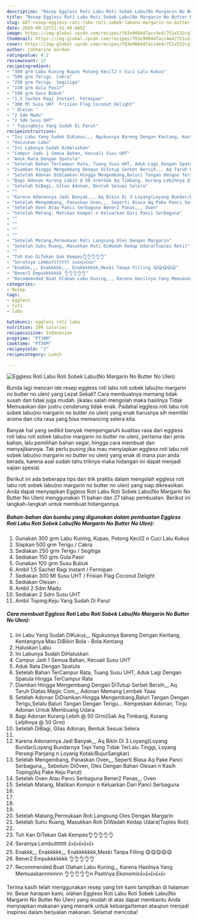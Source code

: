 ```yaml
---
description: "Resep Eggless Roti Labu Roti Sobek Labu(No Margarin No Butter No Ulen) | Langkah Membuat Eggless Roti Labu Roti Sobek Labu(No Margarin No Butter No Ulen) Yang Bikin Ngiler"
title: "Resep Eggless Roti Labu Roti Sobek Labu(No Margarin No Butter No Ulen) | Langkah Membuat Eggless Roti Labu Roti Sobek Labu(No Margarin No Butter No Ulen) Yang Bikin Ngiler"
slug: 887-resep-eggless-roti-labu-roti-sobek-labuno-margarin-no-butter-no-ulen-langkah-membuat-eggless-roti-labu-roti-sobek-labuno-margarin-no-butter-no-ulen-yang-bikin-ngiler
date: 2020-09-22T21:41:49.685Z
image: https://img-global.cpcdn.com/recipes/f83e908447acc4e4/751x532cq70/eggless-roti-labu-roti-sobek-labuno-margarin-no-butter-no-ulen-foto-resep-utama.jpg
thumbnail: https://img-global.cpcdn.com/recipes/f83e908447acc4e4/751x532cq70/eggless-roti-labu-roti-sobek-labuno-margarin-no-butter-no-ulen-foto-resep-utama.jpg
cover: https://img-global.cpcdn.com/recipes/f83e908447acc4e4/751x532cq70/eggless-roti-labu-roti-sobek-labuno-margarin-no-butter-no-ulen-foto-resep-utama.jpg
author: Catherine Gordon
ratingvalue: 4.2
reviewcount: 12
recipeingredient:
- "300 grm Labu Kuning Kupas Potong Kecil2 n Cuci Lalu Kukus"
- "500 grm Terigu  Cakra"
- "250 grm Terigu  Segitiga"
- "150 grm Gula Pasir"
- "100 grm Susu Bubuk"
- "1,5 Sachet Ragi Instant  Fermipan"
- "300 Ml Susu UHT  Frisian Flag Coconut Delight"
- " Olesan "
- "2 Sdm Madu"
- "2 Sdm Susu UHT"
- " TopingKeju Yang Sudah Di Parut"
recipeinstructions:
- "Ini Labu Yang Sudah DiKukus,,, Ngukusnya Bareng Dengan Kentang, Kentangnya Mau DiBikin Bola - Bola Kentang"
- "Haluskan Labu"
- "Ini Labunya Sudah DiHaluskan"
- "Campur Jadi 1 Semua Bahan, Kecuali Susu UHT"
- "Aduk Rata Dengan Spatula"
- "Setelah Bahan TerCampur Rata, Tuang Susu UHT, Aduk Lagi Dengan Spatula Hingga TerCampur Rata"
- "Diamkan Hingga Mengembang Dengan DiTutup Serbet Bersih,,, Aq Taruh Diatas Magic Com,,, Adonan Memang Lembek Yaaa"
- "Setelah Adonan DiDiamkan Hingga Mengembang,Baluri Tangan Dengan Terigu,Selalu Baluri Tangan Dengan Terigu... Kempeskan Adonan, Tinju Adonan Untuk Membuang Udara"
- "Bagi Adonan Kurang Lebih @ 50 Grm(Gak Aq Timbang, Kurang Lebihnya @ 50 Grm)"
- "Setelah DiBagi, Gilas Adonan, Bentuk Sesuai Selera"
- ""
- "Karena Adonannya Jadi Banyak,,, Aq Bikin Di 3 Loyang(Loyang Bundar/Loyang Bundarnya Tapi Yang Tidak TerLalu Tinggi, Loyang Persegi Panjang n Loyang Kotak/BujurSangkar)"
- "Setelah Mengembang, Panaskan Oven,,, Seperti Biasa Aq Pake Panci Serbaguna,,, Sebelum DiOven, Oles Dengan Bahan Olesan n Kasih Toping(Aq Pake Keju Parut)"
- "Setelah Oven Atau Panci Serbaguna Bener2 Panas,,, Oven"
- "Setelah Matang, Matikan Kompor n Keluarkan Dari Panci Serbaguna"
- ""
- ""
- ""
- ""
- "Setelah Matang,Permukaan Roti Langsung Oles Dengan Margarin"
- "Setelah Suhu Ruang, Masukkan Roti DiWadah Kedap Udara(Toples Roti)"
- ""
- "Tuh Kan DiTekan Gak Kempes👌👌👌👌👌"
- "Seratnya Lembuttttttt 👍👍👍👍👍"
- "Enakkk,,, Enakkkkk,,, Enakkkkkkk,Meski Tanpa Filling 😋😋😋😋😋"
- "Bener2 Empukkkkkkk 👌👌👌👌👌"
- "Recommended Buat Olahan Labu Kuning,,, Karena Hasilnya Yang Memuaskannnnnnn 👌👌👌👌👌n Pastinya Ekonomis👍👍👍👍👍"
categories:
- Resep
tags:
- eggless
- roti
- labu

katakunci: eggless roti labu 
nutrition: 299 calories
recipecuisine: Indonesian
preptime: "PT38M"
cooktime: "PT36M"
recipeyield: "2"
recipecategory: Lunch

---
```



![Eggless Roti Labu Roti Sobek Labu(No Margarin No Butter No Ulen)](https://img-global.cpcdn.com/recipes/f83e908447acc4e4/751x532cq70/eggless-roti-labu-roti-sobek-labuno-margarin-no-butter-no-ulen-foto-resep-utama.jpg)

Bunda lagi mencari ide resep eggless roti labu roti sobek labu(no margarin no butter no ulen) yang Lezat Sekali? Cara membuatnya memang tidak susah dan tidak juga mudah. jikalau salah mengolah maka hasilnya Tidak Memuaskan dan justru cenderung tidak enak. Padahal eggless roti labu roti sobek labu(no margarin no butter no ulen) yang enak harusnya sih memiliki aroma dan cita rasa yang bisa memancing selera kita.

Banyak hal yang sedikit banyak mempengaruhi kualitas rasa dari eggless roti labu roti sobek labu(no margarin no butter no ulen), pertama dari jenis bahan, lalu pemilihan bahan segar, hingga cara membuat dan menyajikannya. Tak perlu pusing jika mau menyiapkan eggless roti labu roti sobek labu(no margarin no butter no ulen) yang enak di mana pun anda berada, karena asal sudah tahu triknya maka hidangan ini dapat menjadi sajian spesial.




Berikut ini ada beberapa tips dan trik praktis dalam mengolah eggless roti labu roti sobek labu(no margarin no butter no ulen) yang siap dikreasikan. Anda dapat menyiapkan Eggless Roti Labu Roti Sobek Labu(No Margarin No Butter No Ulen) menggunakan 11 bahan dan 27 tahap pembuatan. Berikut ini langkah-langkah untuk membuat hidangannya.

<!--inarticleads1-->

##### Bahan-bahan dan bumbu yang digunakan dalam pembuatan Eggless Roti Labu Roti Sobek Labu(No Margarin No Butter No Ulen):

1. Gunakan 300 grm Labu Kuning, Kupas, Potong Kecil2 n Cuci Lalu Kukus
1. Siapkan 500 grm Terigu / Cakra
1. Sediakan 250 grm Terigu / Segitiga
1. Sediakan 150 grm Gula Pasir
1. Gunakan 100 grm Susu Bubuk
1. Ambil 1,5 Sachet Ragi Instant / Fermipan
1. Sediakan 300 Ml Susu UHT / Frisian Flag Coconut Delight
1. Sediakan  Olesan :
1. Ambil 2 Sdm Madu
1. Sediakan 2 Sdm Susu UHT
1. Ambil  Toping:Keju Yang Sudah Di Parut




<!--inarticleads2-->

##### Cara membuat Eggless Roti Labu Roti Sobek Labu(No Margarin No Butter No Ulen):

1. Ini Labu Yang Sudah DiKukus,,, Ngukusnya Bareng Dengan Kentang, Kentangnya Mau DiBikin Bola - Bola Kentang
1. Haluskan Labu
1. Ini Labunya Sudah DiHaluskan
1. Campur Jadi 1 Semua Bahan, Kecuali Susu UHT
1. Aduk Rata Dengan Spatula
1. Setelah Bahan TerCampur Rata, Tuang Susu UHT, Aduk Lagi Dengan Spatula Hingga TerCampur Rata
1. Diamkan Hingga Mengembang Dengan DiTutup Serbet Bersih,,, Aq Taruh Diatas Magic Com,,, Adonan Memang Lembek Yaaa
1. Setelah Adonan DiDiamkan Hingga Mengembang,Baluri Tangan Dengan Terigu,Selalu Baluri Tangan Dengan Terigu... Kempeskan Adonan, Tinju Adonan Untuk Membuang Udara
1. Bagi Adonan Kurang Lebih @ 50 Grm(Gak Aq Timbang, Kurang Lebihnya @ 50 Grm)
1. Setelah DiBagi, Gilas Adonan, Bentuk Sesuai Selera
1. 
1. Karena Adonannya Jadi Banyak,,, Aq Bikin Di 3 Loyang(Loyang Bundar/Loyang Bundarnya Tapi Yang Tidak TerLalu Tinggi, Loyang Persegi Panjang n Loyang Kotak/BujurSangkar)
1. Setelah Mengembang, Panaskan Oven,,, Seperti Biasa Aq Pake Panci Serbaguna,,, Sebelum DiOven, Oles Dengan Bahan Olesan n Kasih Toping(Aq Pake Keju Parut)
1. Setelah Oven Atau Panci Serbaguna Bener2 Panas,,, Oven
1. Setelah Matang, Matikan Kompor n Keluarkan Dari Panci Serbaguna
1. 
1. 
1. 
1. 
1. Setelah Matang,Permukaan Roti Langsung Oles Dengan Margarin
1. Setelah Suhu Ruang, Masukkan Roti DiWadah Kedap Udara(Toples Roti)
1. 
1. Tuh Kan DiTekan Gak Kempes👌👌👌👌👌
1. Seratnya Lembuttttttt 👍👍👍👍👍
1. Enakkk,,, Enakkkkk,,, Enakkkkkkk,Meski Tanpa Filling 😋😋😋😋😋
1. Bener2 Empukkkkkkk 👌👌👌👌👌
1. Recommended Buat Olahan Labu Kuning,,, Karena Hasilnya Yang Memuaskannnnnnn 👌👌👌👌👌n Pastinya Ekonomis👍👍👍👍👍




Terima kasih telah menggunakan resep yang tim kami tampilkan di halaman ini. Besar harapan kami, olahan Eggless Roti Labu Roti Sobek Labu(No Margarin No Butter No Ulen) yang mudah di atas dapat membantu Anda menyiapkan makanan yang menarik untuk keluarga/teman ataupun menjadi inspirasi dalam berjualan makanan. Selamat mencoba!

